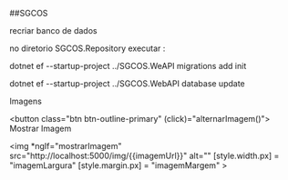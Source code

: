 ##SGCOS


recriar banco de dados 

no diretorio SGCOS.Repository executar :

dotnet ef --startup-project ../SGCOS.WeAPI migrations add init

dotnet ef --startup-project ../SGCOS.WebAPI database update


Imagens 

<button class="btn btn-outline-primary" (click)="alternarImagem()">
          Mostrar Imagem
        </button>

<img *ngIf="mostrarImagem" src="http://localhost:5000/img/{{imagemUrl}}" alt=""
        [style.width.px] = "imagemLargura"
        [style.margin.px] = "imagemMargem"
        >